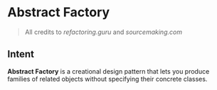 # Abstract Factory

>All credits to *refactoring.guru*  and *sourcemaking.com*

## Intent

**Abstract Factory** is a creational design pattern that lets you produce families of related objects without specifying their concrete classes.